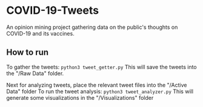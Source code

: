# COVID-19-Tweets
An opinion mining project gathering data on the public's thoughts on COVID-19 and its vaccines.

## How to run
To gather the tweets:
`python3 tweet_getter.py`
This will save the tweets into the "/Raw Data" folder.

Next for analyzing tweets, place the relevant tweet files into the "/Active Data" folder
To run the tweet analysis:
`python3 tweet_analyzer.py`
This will generate some visualizations in the "/Visualizations" folder